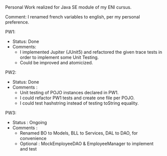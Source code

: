 Personal Work realized for Java SE module of my ENI cursus.

Comment: I renamed french variables to english, per my personal preference. 

PW1: 
- Status: Done
- Comments: 
  - I implemented Jupiter (JUnit5) and refactored the given trace tests in order to implement some Unit Testing. 
  - Could be improved and atomicized. 

PW2:
- Status: Done
- Comments :
  - Unit testing of POJO instances declared in PW1.
  - I could refactor PW1 tests and create one file per POJO.
  - I could test hashstring instead of testing toString equality.

PW3:
- Status : Ongoing
- Comments :
  - Renamed BO to Models, BLL to Services, DAL to DAO, for convenience 
  - Optional : MockEmployeeDAO & EmployeeManager to implement and test